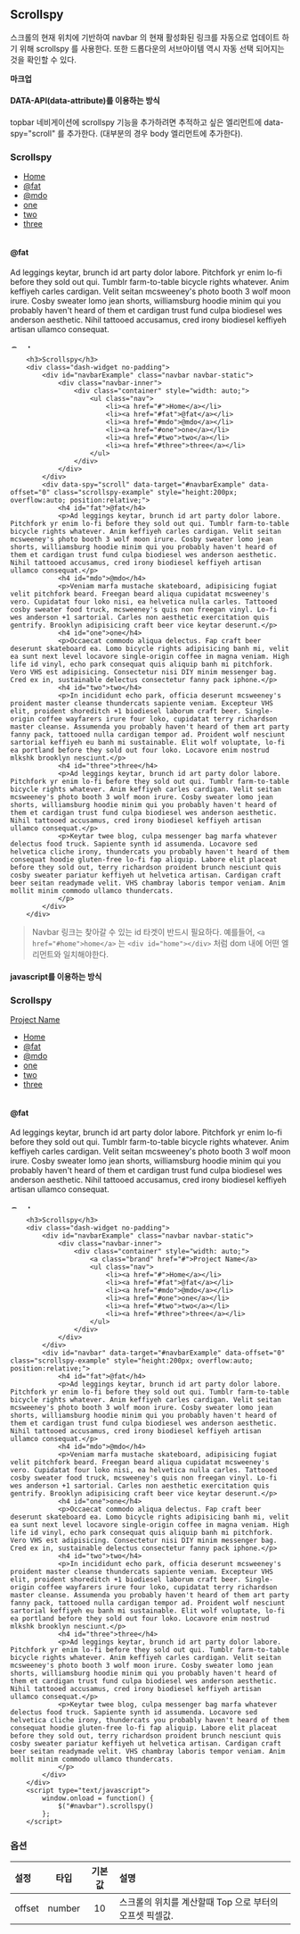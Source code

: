 <!--
layout: 'post'
section: 'Cornerstone Framework'
title: 'Scrollspy'
outline: '스크롤의 현재 위치에 기반하여 navbar 의 현재 활성화된 링크를 자동으로 업데이트 하기 위해 scrollspy 를 사용한다. 또한 드롭다운의 서브아이템 역시 자동 선택 되어지는 것을 확인할 수 있다. data-attribute를 이용하는 방식. topbar 네비게이션에 scrollspy 기능을 추가하려면 추적하고 싶은 엘리먼트에 data-spy="scroll" 를 추가한다...'
date: '2012-11-16'
tagstr: 'widget'
order: '[4, 3, 7]'
thumbnail: '4.3.07.scroll_spy.png'
-->

## Scrollspy
스크롤의 현재 위치에 기반하여 navbar 의 현재 활성화된 링크를 자동으로 업데이트 하기 위해 scrollspy 를 사용한다. 또한  드롭다운의 서브아이템 역시 자동 선택 되어지는 것을 확인할 수 있다.

__마크업__

#### DATA-API(data-attribute)를 이용하는 방식

topbar 네비게이션에 scrollspy 기능을 추가하려면 추적하고 싶은 엘리먼트에 data-spy="scroll" 를 추가한다. (대부분의 경우 body 엘리먼트에 추가한다).

<h3>Scrollspy</h3>
<div class="dash-widget no-padding">
    <div id="navbarExample" class="navbar navbar-static">
        <div class="navbar-inner">
            <div class="container" style="width: auto;">
                <ul class="nav">
                    <li><a href="#">Home</a></li>
                    <li><a href="#fat">@fat</a></li>
                    <li><a href="#mdo">@mdo</a></li>
                    <li><a href="#one">one</a></li>
                    <li><a href="#two">two</a></li>
                    <li><a href="#three">three</a></li>
                </ul>
            </div>
        </div>
    </div>
    <div data-spy="scroll" data-target="#navbarExample" data-offset="0" class="scrollspy-example" style="height:200px; overflow:auto; position:relative;">
        <h4 id="fat">@fat</h4>
        <p>Ad leggings keytar, brunch id art party dolor labore. Pitchfork yr enim lo-fi before they sold out qui. Tumblr farm-to-table bicycle rights whatever. Anim keffiyeh carles cardigan. Velit seitan mcsweeney's photo booth 3 wolf moon irure. Cosby sweater lomo jean shorts, williamsburg hoodie minim qui you probably haven't heard of them et cardigan trust fund culpa biodiesel wes anderson aesthetic. Nihil tattooed accusamus, cred irony biodiesel keffiyeh artisan ullamco consequat.</p>
        <h4 id="mdo">@mdo</h4>
        <p>Veniam marfa mustache skateboard, adipisicing fugiat velit pitchfork beard. Freegan beard aliqua cupidatat mcsweeney's vero. Cupidatat four loko nisi, ea helvetica nulla carles. Tattooed cosby sweater food truck, mcsweeney's quis non freegan vinyl. Lo-fi wes anderson +1 sartorial. Carles non aesthetic exercitation quis gentrify. Brooklyn adipisicing craft beer vice keytar deserunt.</p>
        <h4 id="one">one</h4>
        <p>Occaecat commodo aliqua delectus. Fap craft beer deserunt skateboard ea. Lomo bicycle rights adipisicing banh mi, velit ea sunt next level locavore single-origin coffee in magna veniam. High life id vinyl, echo park consequat quis aliquip banh mi pitchfork. Vero VHS est adipisicing. Consectetur nisi DIY minim messenger bag. Cred ex in, sustainable delectus consectetur fanny pack iphone.</p>
        <h4 id="two">two</h4>
        <p>In incididunt echo park, officia deserunt mcsweeney's proident master cleanse thundercats sapiente veniam. Excepteur VHS elit, proident shoreditch +1 biodiesel laborum craft beer. Single-origin coffee wayfarers irure four loko, cupidatat terry richardson master cleanse. Assumenda you probably haven't heard of them art party fanny pack, tattooed nulla cardigan tempor ad. Proident wolf nesciunt sartorial keffiyeh eu banh mi sustainable. Elit wolf voluptate, lo-fi ea portland before they sold out four loko. Locavore enim nostrud mlkshk brooklyn nesciunt.</p>
        <h4 id="three">three</h4>
        <p>Ad leggings keytar, brunch id art party dolor labore. Pitchfork yr enim lo-fi before they sold out qui. Tumblr farm-to-table bicycle rights whatever. Anim keffiyeh carles cardigan. Velit seitan mcsweeney's photo booth 3 wolf moon irure. Cosby sweater lomo jean shorts, williamsburg hoodie minim qui you probably haven't heard of them et cardigan trust fund culpa biodiesel wes anderson aesthetic. Nihil tattooed accusamus, cred irony biodiesel keffiyeh artisan ullamco consequat.</p>
        <p>Keytar twee blog, culpa messenger bag marfa whatever delectus food truck. Sapiente synth id assumenda. Locavore sed helvetica cliche irony, thundercats you probably haven't heard of them consequat hoodie gluten-free lo-fi fap aliquip. Labore elit placeat before they sold out, terry richardson proident brunch nesciunt quis cosby sweater pariatur keffiyeh ut helvetica artisan. Cardigan craft beer seitan readymade velit. VHS chambray laboris tempor veniam. Anim mollit minim commodo ullamco thundercats.
        </p>
    </div>
</div>

```
    <h3>Scrollspy</h3>
    <div class="dash-widget no-padding">
        <div id="navbarExample" class="navbar navbar-static">
            <div class="navbar-inner">
                <div class="container" style="width: auto;">
                    <ul class="nav">
                        <li><a href="#">Home</a></li>
                        <li><a href="#fat">@fat</a></li>
                        <li><a href="#mdo">@mdo</a></li>
                        <li><a href="#one">one</a></li>
                        <li><a href="#two">two</a></li>
                        <li><a href="#three">three</a></li>
                    </ul>
                </div>
            </div>
        </div>
        <div data-spy="scroll" data-target="#navbarExample" data-offset="0" class="scrollspy-example" style="height:200px; overflow:auto; position:relative;">
            <h4 id="fat">@fat</h4>
            <p>Ad leggings keytar, brunch id art party dolor labore. Pitchfork yr enim lo-fi before they sold out qui. Tumblr farm-to-table bicycle rights whatever. Anim keffiyeh carles cardigan. Velit seitan mcsweeney's photo booth 3 wolf moon irure. Cosby sweater lomo jean shorts, williamsburg hoodie minim qui you probably haven't heard of them et cardigan trust fund culpa biodiesel wes anderson aesthetic. Nihil tattooed accusamus, cred irony biodiesel keffiyeh artisan ullamco consequat.</p>
            <h4 id="mdo">@mdo</h4>
            <p>Veniam marfa mustache skateboard, adipisicing fugiat velit pitchfork beard. Freegan beard aliqua cupidatat mcsweeney's vero. Cupidatat four loko nisi, ea helvetica nulla carles. Tattooed cosby sweater food truck, mcsweeney's quis non freegan vinyl. Lo-fi wes anderson +1 sartorial. Carles non aesthetic exercitation quis gentrify. Brooklyn adipisicing craft beer vice keytar deserunt.</p>
            <h4 id="one">one</h4>
            <p>Occaecat commodo aliqua delectus. Fap craft beer deserunt skateboard ea. Lomo bicycle rights adipisicing banh mi, velit ea sunt next level locavore single-origin coffee in magna veniam. High life id vinyl, echo park consequat quis aliquip banh mi pitchfork. Vero VHS est adipisicing. Consectetur nisi DIY minim messenger bag. Cred ex in, sustainable delectus consectetur fanny pack iphone.</p>
            <h4 id="two">two</h4>
            <p>In incididunt echo park, officia deserunt mcsweeney's proident master cleanse thundercats sapiente veniam. Excepteur VHS elit, proident shoreditch +1 biodiesel laborum craft beer. Single-origin coffee wayfarers irure four loko, cupidatat terry richardson master cleanse. Assumenda you probably haven't heard of them art party fanny pack, tattooed nulla cardigan tempor ad. Proident wolf nesciunt sartorial keffiyeh eu banh mi sustainable. Elit wolf voluptate, lo-fi ea portland before they sold out four loko. Locavore enim nostrud mlkshk brooklyn nesciunt.</p>
            <h4 id="three">three</h4>
            <p>Ad leggings keytar, brunch id art party dolor labore. Pitchfork yr enim lo-fi before they sold out qui. Tumblr farm-to-table bicycle rights whatever. Anim keffiyeh carles cardigan. Velit seitan mcsweeney's photo booth 3 wolf moon irure. Cosby sweater lomo jean shorts, williamsburg hoodie minim qui you probably haven't heard of them et cardigan trust fund culpa biodiesel wes anderson aesthetic. Nihil tattooed accusamus, cred irony biodiesel keffiyeh artisan ullamco consequat.</p>
            <p>Keytar twee blog, culpa messenger bag marfa whatever delectus food truck. Sapiente synth id assumenda. Locavore sed helvetica cliche irony, thundercats you probably haven't heard of them consequat hoodie gluten-free lo-fi fap aliquip. Labore elit placeat before they sold out, terry richardson proident brunch nesciunt quis cosby sweater pariatur keffiyeh ut helvetica artisan. Cardigan craft beer seitan readymade velit. VHS chambray laboris tempor veniam. Anim mollit minim commodo ullamco thundercats.
            </p>
        </div>
    </div>
```

>Navbar 링크는 찾아갈 수 있는 id 타겟이 반드시 필요하다. 예를들어, `<a href="#home">home</a>` 는 `<div id="home"></div>` 처럼 dom 내에 어떤 엘리먼트와 일치해야한다.

#### javascript를 이용하는 방식

<h3>Scrollspy</h3>
<div class="dash-widget no-padding">
    <div id="navbarExample" class="navbar navbar-static">
        <div class="navbar-inner">
            <div class="container" style="width: auto;">
                <a class="brand" href="#">Project Name</a>
                <ul class="nav">
                    <li><a href="#">Home</a></li>
                    <li><a href="#fat">@fat</a></li>
                    <li><a href="#mdo">@mdo</a></li>
                    <li><a href="#one">one</a></li>
                    <li><a href="#two">two</a></li>
                    <li><a href="#three">three</a></li>
                </ul>
            </div>
        </div>
    </div>
    <div id="navbar" data-target="#navbarExample" data-offset="0" class="scrollspy-example" style="height:200px; overflow:auto; position:relative;">
        <h4 id="fat">@fat</h4>
        <p>Ad leggings keytar, brunch id art party dolor labore. Pitchfork yr enim lo-fi before they sold out qui. Tumblr farm-to-table bicycle rights whatever. Anim keffiyeh carles cardigan. Velit seitan mcsweeney's photo booth 3 wolf moon irure. Cosby sweater lomo jean shorts, williamsburg hoodie minim qui you probably haven't heard of them et cardigan trust fund culpa biodiesel wes anderson aesthetic. Nihil tattooed accusamus, cred irony biodiesel keffiyeh artisan ullamco consequat.</p>
        <h4 id="mdo">@mdo</h4>
        <p>Veniam marfa mustache skateboard, adipisicing fugiat velit pitchfork beard. Freegan beard aliqua cupidatat mcsweeney's vero. Cupidatat four loko nisi, ea helvetica nulla carles. Tattooed cosby sweater food truck, mcsweeney's quis non freegan vinyl. Lo-fi wes anderson +1 sartorial. Carles non aesthetic exercitation quis gentrify. Brooklyn adipisicing craft beer vice keytar deserunt.</p>
        <h4 id="one">one</h4>
        <p>Occaecat commodo aliqua delectus. Fap craft beer deserunt skateboard ea. Lomo bicycle rights adipisicing banh mi, velit ea sunt next level locavore single-origin coffee in magna veniam. High life id vinyl, echo park consequat quis aliquip banh mi pitchfork. Vero VHS est adipisicing. Consectetur nisi DIY minim messenger bag. Cred ex in, sustainable delectus consectetur fanny pack iphone.</p>
        <h4 id="two">two</h4>
        <p>In incididunt echo park, officia deserunt mcsweeney's proident master cleanse thundercats sapiente veniam. Excepteur VHS elit, proident shoreditch +1 biodiesel laborum craft beer. Single-origin coffee wayfarers irure four loko, cupidatat terry richardson master cleanse. Assumenda you probably haven't heard of them art party fanny pack, tattooed nulla cardigan tempor ad. Proident wolf nesciunt sartorial keffiyeh eu banh mi sustainable. Elit wolf voluptate, lo-fi ea portland before they sold out four loko. Locavore enim nostrud mlkshk brooklyn nesciunt.</p>
        <h4 id="three">three</h4>
        <p>Ad leggings keytar, brunch id art party dolor labore. Pitchfork yr enim lo-fi before they sold out qui. Tumblr farm-to-table bicycle rights whatever. Anim keffiyeh carles cardigan. Velit seitan mcsweeney's photo booth 3 wolf moon irure. Cosby sweater lomo jean shorts, williamsburg hoodie minim qui you probably haven't heard of them et cardigan trust fund culpa biodiesel wes anderson aesthetic. Nihil tattooed accusamus, cred irony biodiesel keffiyeh artisan ullamco consequat.</p>
        <p>Keytar twee blog, culpa messenger bag marfa whatever delectus food truck. Sapiente synth id assumenda. Locavore sed helvetica cliche irony, thundercats you probably haven't heard of them consequat hoodie gluten-free lo-fi fap aliquip. Labore elit placeat before they sold out, terry richardson proident brunch nesciunt quis cosby sweater pariatur keffiyeh ut helvetica artisan. Cardigan craft beer seitan readymade velit. VHS chambray laboris tempor veniam. Anim mollit minim commodo ullamco thundercats.
        </p>
    </div>
</div>
<script type="text/javascript">
    window.onload = function() {
        $("#navbar").scrollspy()
    };
</script>


```
    <h3>Scrollspy</h3>
    <div class="dash-widget no-padding">
        <div id="navbarExample" class="navbar navbar-static">
            <div class="navbar-inner">
                <div class="container" style="width: auto;">
                    <a class="brand" href="#">Project Name</a>
                    <ul class="nav">
                        <li><a href="#">Home</a></li>
                        <li><a href="#fat">@fat</a></li>
                        <li><a href="#mdo">@mdo</a></li>
                        <li><a href="#one">one</a></li>
                        <li><a href="#two">two</a></li>
                        <li><a href="#three">three</a></li>
                    </ul>
                </div>
            </div>
        </div>
        <div id="navbar" data-target="#navbarExample" data-offset="0" class="scrollspy-example" style="height:200px; overflow:auto; position:relative;">
            <h4 id="fat">@fat</h4>
            <p>Ad leggings keytar, brunch id art party dolor labore. Pitchfork yr enim lo-fi before they sold out qui. Tumblr farm-to-table bicycle rights whatever. Anim keffiyeh carles cardigan. Velit seitan mcsweeney's photo booth 3 wolf moon irure. Cosby sweater lomo jean shorts, williamsburg hoodie minim qui you probably haven't heard of them et cardigan trust fund culpa biodiesel wes anderson aesthetic. Nihil tattooed accusamus, cred irony biodiesel keffiyeh artisan ullamco consequat.</p>
            <h4 id="mdo">@mdo</h4>
            <p>Veniam marfa mustache skateboard, adipisicing fugiat velit pitchfork beard. Freegan beard aliqua cupidatat mcsweeney's vero. Cupidatat four loko nisi, ea helvetica nulla carles. Tattooed cosby sweater food truck, mcsweeney's quis non freegan vinyl. Lo-fi wes anderson +1 sartorial. Carles non aesthetic exercitation quis gentrify. Brooklyn adipisicing craft beer vice keytar deserunt.</p>
            <h4 id="one">one</h4>
            <p>Occaecat commodo aliqua delectus. Fap craft beer deserunt skateboard ea. Lomo bicycle rights adipisicing banh mi, velit ea sunt next level locavore single-origin coffee in magna veniam. High life id vinyl, echo park consequat quis aliquip banh mi pitchfork. Vero VHS est adipisicing. Consectetur nisi DIY minim messenger bag. Cred ex in, sustainable delectus consectetur fanny pack iphone.</p>
            <h4 id="two">two</h4>
            <p>In incididunt echo park, officia deserunt mcsweeney's proident master cleanse thundercats sapiente veniam. Excepteur VHS elit, proident shoreditch +1 biodiesel laborum craft beer. Single-origin coffee wayfarers irure four loko, cupidatat terry richardson master cleanse. Assumenda you probably haven't heard of them art party fanny pack, tattooed nulla cardigan tempor ad. Proident wolf nesciunt sartorial keffiyeh eu banh mi sustainable. Elit wolf voluptate, lo-fi ea portland before they sold out four loko. Locavore enim nostrud mlkshk brooklyn nesciunt.</p>
            <h4 id="three">three</h4>
            <p>Ad leggings keytar, brunch id art party dolor labore. Pitchfork yr enim lo-fi before they sold out qui. Tumblr farm-to-table bicycle rights whatever. Anim keffiyeh carles cardigan. Velit seitan mcsweeney's photo booth 3 wolf moon irure. Cosby sweater lomo jean shorts, williamsburg hoodie minim qui you probably haven't heard of them et cardigan trust fund culpa biodiesel wes anderson aesthetic. Nihil tattooed accusamus, cred irony biodiesel keffiyeh artisan ullamco consequat.</p>
            <p>Keytar twee blog, culpa messenger bag marfa whatever delectus food truck. Sapiente synth id assumenda. Locavore sed helvetica cliche irony, thundercats you probably haven't heard of them consequat hoodie gluten-free lo-fi fap aliquip. Labore elit placeat before they sold out, terry richardson proident brunch nesciunt quis cosby sweater pariatur keffiyeh ut helvetica artisan. Cardigan craft beer seitan readymade velit. VHS chambray laboris tempor veniam. Anim mollit minim commodo ullamco thundercats.
            </p>
        </div>
    </div>
    <script type="text/javascript">
	    window.onload = function() {
            $("#navbar").scrollspy()
        };
    </script>
```

### 옵션
설정 | 타입 | 기본값 | 설명
:-- | :-: | :-: | :--
offset | number | 10 | 스크롤의 위치를 계산할때 Top 으로 부터의 오프셋 픽셀값.